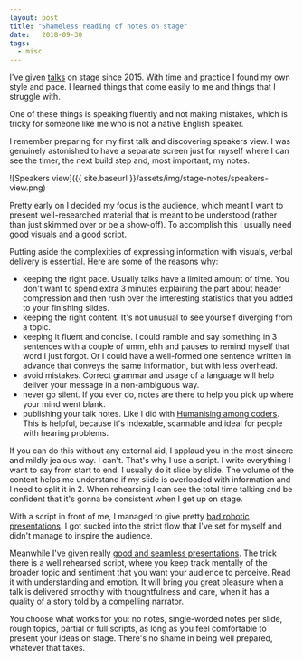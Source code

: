 ```yaml
---
layout: post
title: "Shameless reading of notes on stage"
date:   2018-09-30
tags:
  - misc
---
```


I've given [talks](http://ana-balica.github.io/talks/) on stage since 2015. With time and practice I found my own style and pace. I learned things that come easily to me and things that I struggle with.

One of these things is speaking fluently and not making mistakes, which is tricky for someone like me who is not a native English speaker.

I remember preparing for my first talk and discovering speakers view. I was genuinely astonished to have a separate screen just for myself where I can see the timer, the next build step and, most important, my notes.

![Speakers view]({{ site.baseurl }}/assets/img/stage-notes/speakers-view.png)

Pretty early on I decided my focus is the audience, which meant I want to present well-researched material that is meant to be understood (rather than just skimmed over or be a show-off). To accomplish this I usually need good visuals and a good script.

Putting aside the complexities of expressing information with visuals, verbal delivery is essential. Here are some of the reasons why:

* keeping the right pace. Usually talks have a limited amount of time. You don't want to spend extra 3 minutes explaining the part about header compression and then rush over the interesting statistics that you added to your finishing slides.
* keeping the right content. It's not unusual to see yourself diverging from a topic.
* keeping it fluent and concise. I could ramble and say something in 3 sentences with a couple of umm, ehh and pauses to remind myself that word I just forgot. Or I could have a well-formed one sentence written in advance that conveys the same information, but with less overhead.
* avoid mistakes. Correct grammar and usage of a language will help deliver your message in a non-ambiguous way.
* never go silent. If you ever do, notes are there to help you pick up where your mind went blank.
* publishing your talk notes. Like I did with [Humanising among coders](http://ana-balica.github.io/2017/05/28/humanizing-among-coders/). This is helpful, because it's indexable, scannable and ideal for people with hearing problems.

If you can do this without any external aid, I applaud you in the most sincere and mildly jealous way. I can't. That's why I use a script. I write everything I want to say from start to end. I usually do it slide by slide. The volume of the content helps me understand if my slide is overloaded with information and I need to split it in 2. When rehearsing I can see the total time talking and be confident that it's gonna be consistent when I get up on stage.

With a script in front of me, I managed to give pretty [bad robotic presentations](https://youtu.be/DtTKF5OcpsU). I got sucked into the strict flow that I've set for myself and didn't manage to inspire the audience.

Meanwhile I've given really [good and seamless presentations](https://www.youtube.com/watch?v=Zo5q48BG8A4). The trick there is a well rehearsed script, where you keep track mentally of the broader topic and sentiment that you want your audience to perceive. Read it with understanding and emotion. It will bring you great pleasure when a talk is delivered smoothly with thoughtfulness and care, when it has a quality of a story told by a compelling narrator.

You choose what works for you: no notes, single-worded notes per slide, rough topics, partial or full scripts, as long as you feel comfortable to present your ideas on stage. There's no shame in being well prepared, whatever that takes.
